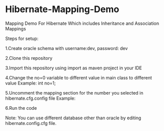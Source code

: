 # Hibernate-Mapping-Demo
Mapping Demo For Hibernate Which includes Inheritance and Association Mappings

Steps for setup:

1.Create oracle schema with username:dev, password: dev

2.Clone this repository

3.Import this repository using import as maven project in your IDE

4.Change the no=0 variable to different value in main class to different value
Example: int no=1;

5.Uncomment the mapping section for the number you selected in hibernate.cfg.config file
Example: 
		<!--1-->
		<!--Inheritance--> 
		<mapping class="com.companyname.hibernatedemo.inheritance.beans.Employee"/>
		<mapping class="com.companyname.hibernatedemo.inheritance.beans.HardwareEngineer"/>
		<mapping class="com.companyname.hibernatedemo.inheritance.beans.SoftwareEngineer"/>
		<mapping class="com.companyname.hibernatedemo.inheritance.beans.Admin"/>
		
6.Run the code

Note: You can use different database other than oracle by editing hibernate.config.cfg file.


